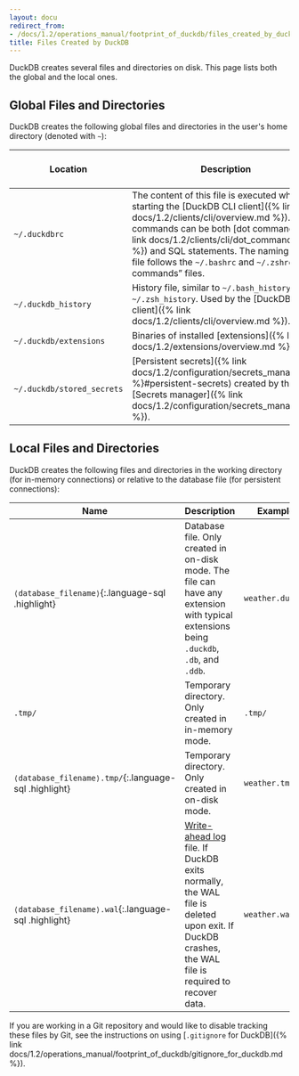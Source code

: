 ```yaml
---
layout: docu
redirect_from:
- /docs/1.2/operations_manual/footprint_of_duckdb/files_created_by_duckdb
title: Files Created by DuckDB
---
```


DuckDB creates several files and directories on disk. This page lists both the global and the local ones.

## Global Files and Directories

DuckDB creates the following global files and directories in the user's home directory (denoted with `~`):

| Location | Description | Shared between versions | Shared between clients |
|-------|-------------------|--|--|
| `~/.duckdbrc` | The content of this file is executed when starting the [DuckDB CLI client]({% link docs/1.2/clients/cli/overview.md %}). The commands can be both [dot command]({% link docs/1.2/clients/cli/dot_commands.md %}) and SQL statements. The naming of this file follows the `~/.bashrc` and `~/.zshrc` “run commands” files. | Yes | Only used by CLI |
| `~/.duckdb_history` | History file, similar to `~/.bash_history` and `~/.zsh_history`. Used by the [DuckDB CLI client]({% link docs/1.2/clients/cli/overview.md %}). | Yes | Only used by CLI |
| `~/.duckdb/extensions` | Binaries of installed [extensions]({% link docs/1.2/extensions/overview.md %}). | No | Yes |
| `~/.duckdb/stored_secrets` | [Persistent secrets]({% link docs/1.2/configuration/secrets_manager.md %}#persistent-secrets) created by the [Secrets manager]({% link docs/1.2/configuration/secrets_manager.md %}). | Yes | Yes |

## Local Files and Directories

DuckDB creates the following files and directories in the working directory (for in-memory connections) or relative to the database file (for persistent connections):

| Name | Description | Example |
|-------|-------------------|---|
| `⟨database_filename⟩`{:.language-sql .highlight} | Database file. Only created in on-disk mode. The file can have any extension with typical extensions being `.duckdb`, `.db`, and `.ddb`. | `weather.duckdb` |
| `.tmp/` | Temporary directory. Only created in in-memory mode. | `.tmp/` |
| `⟨database_filename⟩.tmp/`{:.language-sql .highlight} | Temporary directory. Only created in on-disk mode. | `weather.tmp/` |
| `⟨database_filename⟩.wal`{:.language-sql .highlight} | [Write-ahead log](https://en.wikipedia.org/wiki/Write-ahead_logging) file. If DuckDB exits normally, the WAL file is deleted upon exit. If DuckDB crashes, the WAL file is required to recover data. | `weather.wal` |

If you are working in a Git repository and would like to disable tracking these files by Git,
see the instructions on using [`.gitignore` for DuckDB]({% link docs/1.2/operations_manual/footprint_of_duckdb/gitignore_for_duckdb.md %}).
